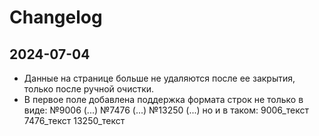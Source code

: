# Changelog

## 2024-07-04
- Данные на странице больше не удаляются после ее закрытия, только после ручной очистки.
- В первое поле добавлена поддержка формата строк не только в виде:
№9006 (...)
№7476 (...)
№13250 (...)
но и в таком:
9006_текст
7476_текст
13250_текст